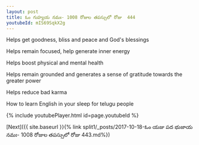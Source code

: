 ```yaml
---
layout: post
title: ఓం గుహ్యయ నమః- 1008 రోజుల తపస్సులో రోజు  444
youtubeId: mIS69SqkX2g
---
```

 
 
Helps get goodness, bliss and peace and God's blessings
 
Helps remain focused, help generate inner energy 
 
Helps boost physical and mental health 
 
Helps remain grounded and generates a sense of gratitude towards the greater power 
 
Helps reduce bad karma
 
How to learn English in your sleep for telugu people
 
 
 
 


{% include youtubePlayer.html id=page.youtubeId %}
 
[Next]({{ site.baseurl }}{% link split1/_posts/2017-10-18-ఓం యజు పద భుజాయ నమః- 1008 రోజుల తపస్సులో రోజు  443.md%})
 
